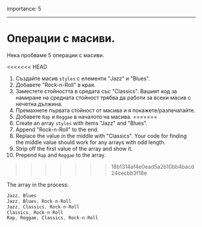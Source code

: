 importance: 5

---

# Операции с масиви.

Нека пробваме 5 операции с масиви.

<<<<<<< HEAD
1. Създайте масив `styles` с елементи "Jazz" и "Blues".
2. Добавете "Rock-n-Roll" в края.
3. Заместете стойността в средата със "Classics". Вашият код за намиране на средната стойност трябва да работи за всеки масив с нечетна дължина.
4. Премахнете първата стойност от масива и я покажете/разпечатайте.
5. Добавете `Rap` и `Reggae` в началото на масива.
=======
1. Create an array `styles` with items "Jazz" and "Blues".
2. Append "Rock-n-Roll" to the end.
3. Replace the value in the middle with "Classics". Your code for finding the middle value should work for any arrays with odd length.
4. Strip off the first value of the array and show it.
5. Prepend `Rap` and `Reggae` to the array.
>>>>>>> 18b1314af4e0ead5a2b10bb4bacd24cecbb3f18e

The array in the process:

```js no-beautify
Jazz, Blues
Jazz, Blues, Rock-n-Roll
Jazz, Classics, Rock-n-Roll
Classics, Rock-n-Roll
Rap, Reggae, Classics, Rock-n-Roll
```

